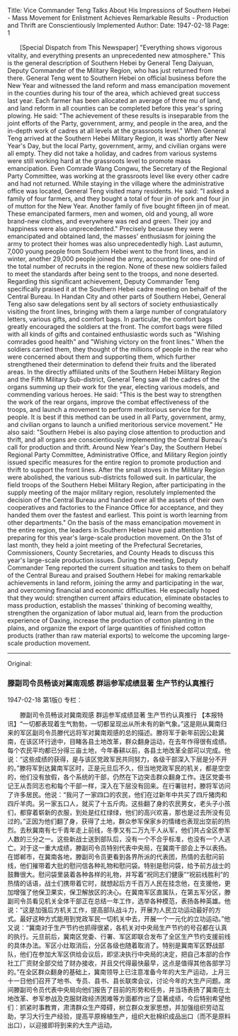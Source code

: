 Title: Vice Commander Teng Talks About His Impressions of Southern Hebei - Mass Movement for Enlistment Achieves Remarkable Results - Production and Thrift are Conscientiously Implemented
Author:
Date: 1947-02-18
Page: 1

　　[Special Dispatch from This Newspaper] "Everything shows vigorous vitality, and everything presents an unprecedented new atmosphere." This is the general description of Southern Hebei by General Teng Daiyuan, Deputy Commander of the Military Region, who has just returned from there. General Teng went to Southern Hebei on official business before the New Year and witnessed the land reform and mass emancipation movement in the counties during his tour of the area, which achieved great success last year. Each farmer has been allocated an average of three mu of land, and land reform in all counties can be completed before this year's spring plowing. He said: "The achievement of these results is inseparable from the joint efforts of the Party, government, army, and people in the area, and the in-depth work of cadres at all levels at the grassroots level." When General Teng arrived at the Southern Hebei Military Region, it was shortly after New Year's Day, but the local Party, government, army, and civilian organs were all empty. They did not take a holiday, and cadres from various systems were still working hard at the grassroots level to promote mass emancipation. Even Comrade Wang Congwu, the Secretary of the Regional Party Committee, was working at the grassroots level like every other cadre and had not returned. While staying in the village where the administrative office was located, General Teng visited many residents. He said: "I asked a family of four farmers, and they bought a total of four jin of pork and four jin of mutton for the New Year. Another family of five bought fifteen jin of meat. These emancipated farmers, men and women, old and young, all wore brand-new clothes, and everywhere was red and green. Their joy and happiness were also unprecedented." Precisely because they were emancipated and obtained land, the masses' enthusiasm for joining the army to protect their homes was also unprecedentedly high. Last autumn, 7,000 young people from Southern Hebei went to the front lines, and in winter, another 29,000 people joined the army, accounting for one-third of the total number of recruits in the region. None of these new soldiers failed to meet the standards after being sent to the troops, and none deserted. Regarding this significant achievement, Deputy Commander Teng specifically praised it at the Southern Hebei cadre meeting on behalf of the Central Bureau. In Handan City and other parts of Southern Hebei, General Teng also saw delegations sent by all sectors of society enthusiastically visiting the front lines, bringing with them a large number of congratulatory letters, various gifts, and comfort bags. In particular, the comfort bags greatly encouraged the soldiers at the front. The comfort bags were filled with all kinds of gifts and contained enthusiastic words such as "Wishing comrades good health" and "Wishing victory on the front lines." When the soldiers carried them, they thought of the millions of people in the rear who were concerned about them and supporting them, which further strengthened their determination to defend their fruits and the liberated areas. In the directly affiliated units of the Southern Hebei Military Region and the Fifth Military Sub-district, General Teng saw all the cadres of the organs summing up their work for the year, electing various models, and commending various heroes. He said: "This is the best way to strengthen the work of the rear organs, improve the combat effectiveness of the troops, and launch a movement to perform meritorious service for the people. It is best if this method can be used in all Party, government, army, and civilian organs to launch a unified meritorious service movement." He also said: "Southern Hebei is also paying close attention to production and thrift, and all organs are conscientiously implementing the Central Bureau's call for production and thrift. Around New Year's Day, the Southern Hebei Regional Party Committee, Administrative Office, and Military Region jointly issued specific measures for the entire region to promote production and thrift to support the front lines. After the small stoves in the Military Region were abolished, the various sub-districts followed suit. In particular, the field troops of the Southern Hebei Military Region, after participating in the supply meeting of the major military region, resolutely implemented the decision of the Central Bureau and handed over all the assets of their own cooperatives and factories to the Finance Office for acceptance, and they handed them over the fastest and earliest. This point is worth learning from other departments." On the basis of the mass emancipation movement in the entire region, the leaders in Southern Hebei have paid attention to preparing for this year's large-scale production movement. On the 31st of last month, they held a joint meeting of the Prefectural Secretaries, Commissioners, County Secretaries, and County Heads to discuss this year's large-scale production issues. During the meeting, Deputy Commander Teng reported the current situation and tasks to them on behalf of the Central Bureau and praised Southern Hebei for making remarkable achievements in land reform, joining the army and participating in the war, and overcoming financial and economic difficulties. He especially hoped that they would: strengthen current affairs education, eliminate obstacles to mass production, establish the masses' thinking of becoming wealthy, strengthen the organization of labor mutual aid, learn from the production experience of Daxing, increase the production of cotton planting in the plains, and organize the export of large quantities of finished cotton products (rather than raw material exports) to welcome the upcoming large-scale production movement.



<hr /> 

Original: 


### 滕副司令员畅谈对冀南观感  群运参军成绩显著  生产节约认真推行

1947-02-18
第1版()
专栏：

　　滕副司令员畅谈对冀南观感
    群运参军成绩显著
    生产节约认真推行
    【本报特讯】“一切都表现着生气勃勃，一切都呈现出从所未有的新气象。”这是刚从冀南归来的军区副司令员滕代远将军对冀南观感的总的描述。滕将军于新年前因公赴冀南，在该区环行途中，目睹各县土地改革，群众翻身运动，在去年作得很有成绩。每个农民平均都已分得三亩土地，今年春耕以前，各县土地改革全部可以完成。他说：“这些成绩的获得，是与该区党政军民共同努力，各级干部深入下层是分不开的。”滕将军到达冀南军区时，正是元旦后不久，但当地党政军民的机关，都是空空的，他们没有放假，各个系统的干部，仍然在下边突击群众翻身工作。连区党委书记王从吾同志也和每个干部一样，深入在下层没有回来。在行署驻村，滕将军访问了许多居民。他说：“我问了一家四口的农民，他们在过新年中共买了四斤猪肉和四斤羊肉。另一家五口人，就买了十五斤肉。这些翻了身的农民男女，老头子小孩们，都穿着崭新的衣服，到处是红红绿绿，他们的高兴欢喜，那也是过去所没有见过的。”正因为他们翻了身，获得了土地，群众参军保家乡的情绪也表现出空前的热烈。去秋冀南有七千青年走上前线，冬季又有二万九千人从军，他们共占全区参军人数的三分之一。这些新战士送到部队后，没有一个不合乎标准，也没有一个人逃亡。对于这一重大成绩，滕副司令员特别代表中央局，在冀南干部会上予以表扬。在邯郸市，在冀南各地，滕副司令员更看到各界所派的代表团，热情的去慰问前线，他们摧带着大批的慰问信各种礼物和慰问袋。特别是慰问袋，给予前方战士的鼓舞很大。慰问袋里装着各种各样的礼物，并写着“祝同志们健康”“祝前线胜利”的热情的话语，战士们携带着它时，就想起后方千百万人民在挂念他，在支援他，更加增强了他保卫果实，保卫解放区的决心。在冀南军区直属队，在第五军分区，滕副司令员看见机关全体干部正在总结一年工作，选举各种模范，表扬各种英雄。他说：“这是加强后方机关工作，提高部队战斗力，开展为人民立功运动最好的方式。最好这种方式能用到党政军民一切机关中去，开展一个一元化的立功运动。”他又说：“冀南对于生产节约也抓得很紧，各机关对中央局生产节约的号召都在认真的执行。元旦前后，冀南区党委、行署、军区即联合发布了全区生产节约支援前线的具体办法。军区小灶取消后，分区各级也随着取消了。特别是冀南军区野战部队，他们在参加大军区供给会议后，即坚决执行中央局的决定，把自己本部的合作社工厂资财全部交给了财办接收，并且交代得最快最早，这点是值得其他各部学习的。”在全区群众翻身的基础上，冀南领导上已注意准备今年的大生产运动，上月三十一日他们召开了地书、专员、县书、县长联席会议，讨论今年的大生产问题。席间滕副司令员代表中央局向他们报告了目前的形势和任务，并当场表扬了冀南在土地改革、参军参战及克服财政经济困难等方面都作出了显著成绩，今后特别希望他们：抓紧时事教育，肃清群众生产障碍，树立群众发家思想，并加强组织劳动互助，学习大行生产经验，提高平原棉植生产，组织大批棉织成品出口（而不是原料出口），以迎接即将到来的大生产运动。
